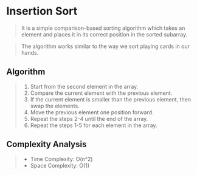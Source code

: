 # Insertion Sort

> It is a simple comparison-based sorting algorithm which takes an element and places it in its correct position in the sorted subarray.

> The algorithm works similar to the way we sort playing cards in our hands.

## Algorithm

> 1. Start from the second element in the array.
> 2. Compare the current element with the previous element.
> 3. If the current element is smaller than the previous element, then swap the elements.
> 4. Move the previous element one position forward.
> 5. Repeat the steps 2-4 until the end of the array.
> 6. Repeat the steps 1-5 for each element in the array.

## Complexity Analysis

> - Time Complexity: O(n^2)
> - Space Complexity: O(1)
